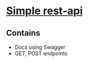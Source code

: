 # [Simple rest-api](https://mean-fairies-production.up.railway.app/api-docs/)
## Contains
- Docs using Swagger
- GET, POST endpoints
